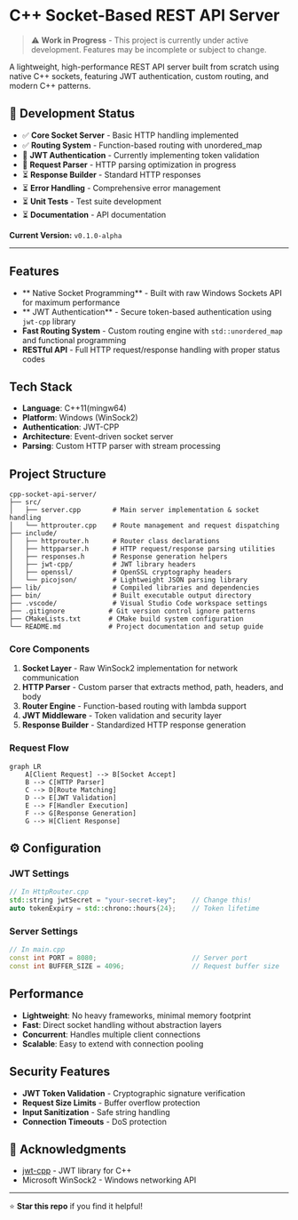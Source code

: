 # C++ Socket-Based REST API Server

> ⚠️ **Work in Progress** - This project is currently under active development. Features may be incomplete or subject to change.

A lightweight, high-performance REST API server built from scratch using native C++ sockets, featuring JWT authentication, custom routing, and modern C++ patterns.

## 🚧 Development Status

- ✅ **Core Socket Server** - Basic HTTP handling implemented
- ✅ **Routing System** - Function-based routing with unordered_map
- 🔄 **JWT Authentication** - Currently implementing token validation
- 🔄 **Request Parser** - HTTP parsing optimization in progress  
- ⏳ **Response Builder** - Standard HTTP responses
- ⏳ **Error Handling** - Comprehensive error management
- ⏳ **Unit Tests** - Test suite development
- ⏳ **Documentation** - API documentation

**Current Version:** `v0.1.0-alpha`

---

## Features

- ** Native Socket Programming** - Built with raw Windows Sockets API for maximum performance
- ** JWT Authentication** - Secure token-based authentication using `jwt-cpp` library
- **Fast Routing System** - Custom routing engine with `std::unordered_map` and functional programming
- **RESTful API** - Full HTTP request/response handling with proper status codes

## Tech Stack

- **Language**: C++11(mingw64)
- **Platform**: Windows (WinSock2)
- **Authentication**: JWT-CPP
- **Architecture**: Event-driven socket server
- **Parsing**: Custom HTTP parser with stream processing

## Project Structure

```
cpp-socket-api-server/
├── src/
│   ├── server.cpp        # Main server implementation & socket handling
│   └── httprouter.cpp    # Route management and request dispatching
├── include/
│   ├── httprouter.h      # Router class declarations
│   ├── httpparser.h      # HTTP request/response parsing utilities
│   ├── responses.h       # Response generation helpers
│   ├── jwt-cpp/          # JWT library headers
│   ├── openssl/          # OpenSSL cryptography headers
│   └── picojson/         # Lightweight JSON parsing library
├── lib/                  # Compiled libraries and dependencies
├── bin/                  # Built executable output directory
├── .vscode/              # Visual Studio Code workspace settings
├── .gitignore           # Git version control ignore patterns
├── CMakeLists.txt       # CMake build system configuration
└── README.md            # Project documentation and setup guide     
```


### Core Components

1. **Socket Layer** - Raw WinSock2 implementation for network communication
2. **HTTP Parser** - Custom parser that extracts method, path, headers, and body
3. **Router Engine** - Function-based routing with lambda support
4. **JWT Middleware** - Token validation and security layer
5. **Response Builder** - Standardized HTTP response generation

### Request Flow

```mermaid
graph LR
    A[Client Request] --> B[Socket Accept]
    B --> C[HTTP Parser]
    C --> D[Route Matching]
    D --> E[JWT Validation]
    E --> F[Handler Execution]
    F --> G[Response Generation]
    G --> H[Client Response]
```

## ⚙️ Configuration

### JWT Settings
```cpp
// In HttpRouter.cpp
std::string jwtSecret = "your-secret-key";    // Change this!
auto tokenExpiry = std::chrono::hours{24};    // Token lifetime
```

### Server Settings
```cpp
// In main.cpp
const int PORT = 8080;                        // Server port
const int BUFFER_SIZE = 4096;                 // Request buffer size
```


## Performance

- **Lightweight**: No heavy frameworks, minimal memory footprint
- **Fast**: Direct socket handling without abstraction layers
- **Concurrent**: Handles multiple client connections
- **Scalable**: Easy to extend with connection pooling

## Security Features

- **JWT Token Validation** - Cryptographic signature verification
- **Request Size Limits** - Buffer overflow protection
- **Input Sanitization** - Safe string handling
- **Connection Timeouts** - DoS protection

## 🙏 Acknowledgments

- [jwt-cpp](https://github.com/Thalhammer/jwt-cpp) - JWT library for C++
- Microsoft WinSock2 - Windows networking API

---

⭐ **Star this repo** if you find it helpful!
